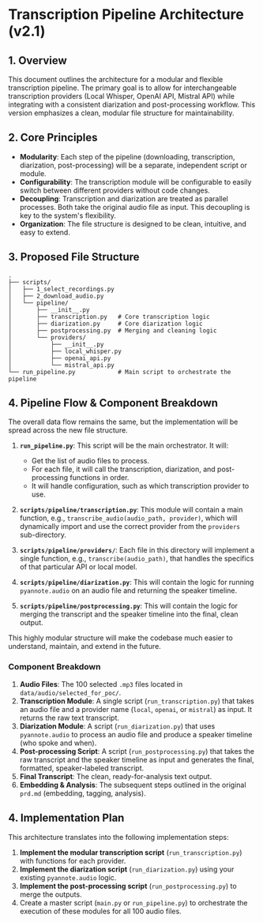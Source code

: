 # Transcription Pipeline Architecture (v2.1)

## 1. Overview

This document outlines the architecture for a modular and flexible transcription pipeline. The primary goal is to allow for interchangeable transcription providers (Local Whisper, OpenAI API, Mistral API) while integrating with a consistent diarization and post-processing workflow. This version emphasizes a clean, modular file structure for maintainability.

## 2. Core Principles

*   **Modularity**: Each step of the pipeline (downloading, transcription, diarization, post-processing) will be a separate, independent script or module.
*   **Configurability**: The transcription module will be configurable to easily switch between different providers without code changes.
*   **Decoupling**: Transcription and diarization are treated as parallel processes. Both take the original audio file as input. This decoupling is key to the system's flexibility.
*   **Organization**: The file structure is designed to be clean, intuitive, and easy to extend.

## 3. Proposed File Structure

```
.
├── scripts/
│   ├── 1_select_recordings.py
│   ├── 2_download_audio.py
│   └── pipeline/
│       ├── __init__.py
│       ├── transcription.py   # Core transcription logic
│       ├── diarization.py     # Core diarization logic
│       ├── postprocessing.py  # Merging and cleaning logic
│       └── providers/
│           ├── __init__.py
│           ├── local_whisper.py
│           ├── openai_api.py
│           └── mistral_api.py
└── run_pipeline.py            # Main script to orchestrate the pipeline
```

## 4. Pipeline Flow & Component Breakdown

The overall data flow remains the same, but the implementation will be spread across the new file structure.

1.  **`run_pipeline.py`**: This script will be the main orchestrator. It will:
    *   Get the list of audio files to process.
    *   For each file, it will call the transcription, diarization, and post-processing functions in order.
    *   It will handle configuration, such as which transcription provider to use.

2.  **`scripts/pipeline/transcription.py`**: This module will contain a main function, e.g., `transcribe_audio(audio_path, provider)`, which will dynamically import and use the correct provider from the `providers` sub-directory.

3.  **`scripts/pipeline/providers/`**: Each file in this directory will implement a single function, e.g., `transcribe(audio_path)`, that handles the specifics of that particular API or local model.

4.  **`scripts/pipeline/diarization.py`**: This will contain the logic for running `pyannote.audio` on an audio file and returning the speaker timeline.

5.  **`scripts/pipeline/postprocessing.py`**: This will contain the logic for merging the transcript and the speaker timeline into the final, clean output.

This highly modular structure will make the codebase much easier to understand, maintain, and extend in the future.

### Component Breakdown

1.  **Audio Files**: The 100 selected `.mp3` files located in `data/audio/selected_for_poc/`.
2.  **Transcription Module**: A single script (`run_transcription.py`) that takes an audio file and a provider name (`local`, `openai`, or `mistral`) as input. It returns the raw text transcript.
3.  **Diarization Module**: A script (`run_diarization.py`) that uses `pyannote.audio` to process an audio file and produce a speaker timeline (who spoke and when).
4.  **Post-processing Script**: A script (`run_postprocessing.py`) that takes the raw transcript and the speaker timeline as input and generates the final, formatted, speaker-labeled transcript.
5.  **Final Transcript**: The clean, ready-for-analysis text output.
6.  **Embedding & Analysis**: The subsequent steps outlined in the original `prd.md` (embedding, tagging, analysis).

## 4. Implementation Plan

This architecture translates into the following implementation steps:

1.  **Implement the modular transcription script** (`run_transcription.py`) with functions for each provider.
2.  **Implement the diarization script** (`run_diarization.py`) using your existing `pyannote.audio` logic.
3.  **Implement the post-processing script** (`run_postprocessing.py`) to merge the outputs.
4.  Create a master script (`main.py` or `run_pipeline.py`) to orchestrate the execution of these modules for all 100 audio files.